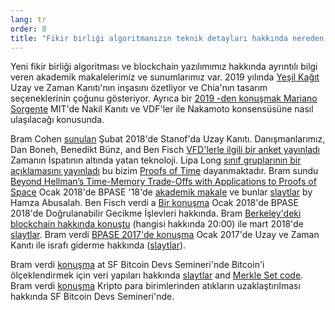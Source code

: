 ```yaml
---
lang: tr
order: 8
title: "Fikir birliği algoritmanızın teknik detayları hakkında nereden daha fazla bilgi edinebilirim?"
---
```


Yeni fikir birliği algoritması ve blockchain yazılımımız hakkında ayrıntılı bilgi veren akademik makalelerimiz ve sunumlarımız var. 2019 yılında [Yeşil Kağıt](https://www.chia.net/assets/ChiaGreenPaper.pdf) Uzay ve Zaman Kanıtı'nın inşasını özetliyor ve Chia'nın tasarım seçeneklerinin çoğunu gösteriyor.
Ayrıca bir [2019 -den konuşmak Mariano Sorgente](https://youtu.be/_075bzQPooU) MIT'de Nakil Kanıtı ve VDF'ler ile Nakamoto konsensüsüne nasıl ulaşılacağı konusunda.

Bram Cohen [sunulan](https://www.youtube.com/watch?v=2Zlcgt8FVz4) Şubat 2018'de Stanof'da Uzay Kanıtı. Danışmanlarımız, Dan Boneh, Benedikt Bünz, and Ben Fisch [VFD'lerle ilgili bir anket yayınladı](https://eprint.iacr.org/2018/712.pdf) Zamanın İspatının altında yatan teknoloji.
Lipa Long [sınıf gruplarının bir açıklamasını yayınladı](https://github.com/Chia-Network/vdf-competition/blob/master/classgroups.pdf) bu bizim [Proofs of Time](https://eprint.iacr.org/2018/627.pdf) dayanmaktadır. Bram sundu [Beyond Hellman’s Time-Memory Trade-Offs with Applications to Proofs of Space](https://www.youtube.com/watch?v=iqxkO7C-cyk) Ocak 2018'de BPASE '18'de [akademik makale](https://eprint.iacr.org/2017/893) ve bunlar [slaytlar](https://view.publitas.com/chia-network/pbase18slides/page/1) by Hamza Abusalah. Ben Fisch verdi a [Bir konuşma](https://www.youtube.com/watch?v=qUoagL7OZ1k&feature=youtu.be) Ocak 2018'de BPASE 2018'de Doğrulanabilir Gecikme İşlevleri hakkında. Bram [Berkeley'deki blockchain hakkında konuştu](https://www.facebook.com/BlockchainatBerkeley/videos/2006069823011271/) (hangisi hakkında 20:00) ile mart 2018'de [slaytlar](https://cyber.stanford.edu/sites/g/files/sbiybj9936/f/bramcohen.pdf). Bram verdi [BPASE 2017'de konuşma](https://www.youtube.com/watch?v=aYG0NxoG7yw) Ocak 2017'de Uzay ve Zaman Kanıtı ile israfı giderme hakkında ([slaytlar](https://cyber.stanford.edu/sites/g/files/sbiybj9936/f/bramcohen.pdf)).

Bram verdi [konuşma](https://www.youtube.com/watch?v=zZaB4hM8SQ4) at SF Bitcoin Devs Semineri'nde Bitcoin'i ölçeklendirmek için veri yapıları hakkında [slaytlar](https://view.publitas.com/chia-network/bitcoin_data_structures/) and [Merkle Set code](https://github.com/bramcohen/MerkleSet). Bram verdi [konuşma](https://www.youtube.com/watch?v=zZaB4hM8SQ4) Kripto para birimlerinden atıkların uzaklaştırılması hakkında SF Bitcoin Devs Semineri'nde.
